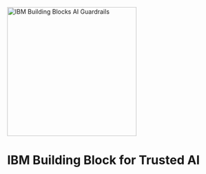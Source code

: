 <div align="left">
  <img src="assets/design_time_logo.png" alt="IBM Building Blocks AI Guardrails" width="300"/>
</div>

# IBM Building Block for Trusted AI

